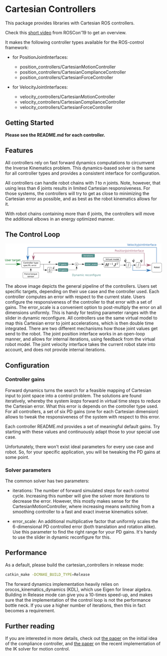 # Cartesian Controllers
This package provides libraries with Cartesian ROS controllers.

Check this [short video][roscon19] from ROSCon'19 to get an overview.

It makes the following controller types available for the ROS-control framework:
* for PositionJointInterfaces:
    - position_controllers/CartesianMotionController
    - position_controllers/CartesianComplianceController
    - position_controllers/CartesianForceController

* for VelocityJointInterfaces:
    - velocity_controllers/CartesianMotionController
    - velocity_controllers/CartesianComplianceController
    - velocity_controllers/CartesianForceController

## Getting Started
**Please see the README.md for each controller.**

## Features
All controllers rely on fast forward dynamics computations to circumvent the Inverse Kinematics problem.
This dynamics-based solver is the same for all controller types and provides a consistent interface for configuration.

All controllers can handle robot chains with *1* to *n* joints.
Note, however, that using less than *6* joints results in limited Cartesian responsiveness.
For those systems, the controllers will try to get as close to minimizing the
Cartesian error as possible, and as best as the robot kinematics allows for it.

With robot chains containing more than *6* joints, the controllers will move
the additional elbows in an energy optimized manner.

## The Control Loop
![The control loop][control_loop]

The above image depicts the general pipeline of the controllers.
Users set specific targets, depending on their use case and the controller used.
Each controller computes an error with respect to the current state.
Users configure the responsiveness of the controller to that error with a set of gains.
The error_scale is a convenient option to post-multiply the error on all dimensions uniformly.
This is handy for testing parameter ranges with the slider in dynamic reconfigure.
All controllers use the same virtual model to map this Cartesian error to joint accelerations, which is then double time integrated.
There are two different mechanisms how those joint values get send to the robot.
The joint position interface works in an open-loop manner, and allows for internal iterations, using feedback from the virtual robot model.
The joint velocity interface takes the current robot state into account, and does not provide internal iterations.

[control_loop]: etc/Control_Loop.png "The common control loop"

## Configuration
### Controller gains
Forward dynamics turns the search for a feasible mapping of Cartesian input to joint space into a control problem.
The solutions are found iteratively, whereby the system *leaps* forward in virtual time steps to reduce the Cartesian error.
What this error is depends on the controller type used.
For all controllers, a set of six PD gains (one for each Cartesian dimension)
allows to tweak the responsiveness of the system with respect to this error.

Each controller README.md provides a set of meaningful default gains.
Try starting with these values and continuously adapt those to your special use case.

Unfortunately, there won't exist ideal parameters for every use case and robot.
So, for your specific application, you will be tweaking the PD gains at some point.

### Solver parameters
The common solver has two parameters:
* iterations: The number of forward simulated steps for each control cycle.
  Increasing this number will give the solver more iterations to decrease the
  error. However, this mostly makes sense for the CartesianMotionController,
  where increasing means switching from a smoothing controller to a fast and
  exact inverse kinematics solver.

* error_scale: An additional multiplicative factor that uniformly scales the
  6-dimensional PD controlled error (both translation and rotation alike).
  Use this parameter to find the right range
  for your PD gains. It's handy to use the slider in dynamic reconfigure for this.

## Performance
As a default, please build the cartesian_controllers in release mode:

```bash
catkin_make -DCMAKE_BUILD_TYPE=Release
```
The forward dynamics implementation heavily relies on
orocos_kinematics_dynamics (KDL), which use Eigen for linear algebra.
Building in Release mode can give you a 10-times speed-up, and makes sure that
the implementation of the control loop is not the performance bottle neck.
If you use a higher number of iterations,
then this in fact becomes a requirement.

## Further reading
If you are interested in more details, check out [the paper][paper1] on the initial idea of the compliance controller,
and [the paper][paper2] on the recent implementation of the IK solver for motion control.

[paper1]: https://ieeexplore.ieee.org/document/8206325 "Forward Dynamics Compliance Control (FDCC)"
[paper2]: https://arxiv.org/pdf/1908.06252.pdf "Inverse Kinematics with Forward Dynamics for Sampled Motion Tracking"
[roscon19]: https://vimeo.com/378682968
